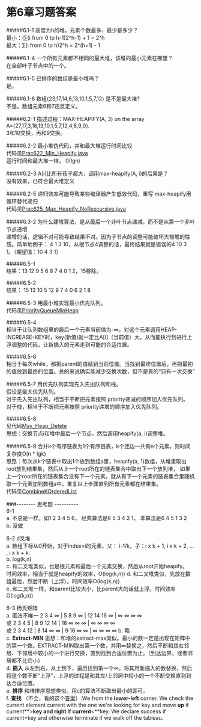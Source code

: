 第6章习题答案
=
#####6.1-1 高度为h的堆，元素个数最多、最少是多少？  
最小：(∑(i from 0 to h-1)2^h-1) + 1 = 2^h  
最大：∑(i from 0 to h)2^h = 2^(h+1) - 1  

#####6.1-4 一个所有元素都不相同的最大堆，该堆的最小元素在哪里？  
在全部叶子节点中的一个。  

#####6.1-5 已排序的数组是最小堆吗？  
是。  

#####6.1-6 数组⟨23,17,14,6,13,10,1,5,7,12⟩ 是不是最大堆?  
不是。数组元素6和7违反定义。  

#####6.2-1  描述过程：MAX-HEAPIFY(A, 3) on the array A=⟨27,17,3,16,13,10,1,5,7,12,4,8,9,0⟩.  
3和10交换，再和9交换。  

#####6.2-2 最小堆伪代码，并和最大堆运行时间比较  
代码见[Prac622_Min_Heapify.java](https://github.com/zhuxiuwei/CLRS/blob/master/src/chap06/Prac622_Min_Heapify.java)  
运行时间和最大堆一样， 0(lgn)  

#####6.2-3  A[i]比所有孩子都大，调用max-heapify(A, i)的后果是？  
没有效果，已符合最大堆定义  

#####6.2-5  递归效率可能导致某些编译器产生低效代码，重写 max-heapify用循环替代递归  
代码见[Prac625_Max_Heapify_NoRescursive.java](https://github.com/zhuxiuwei/CLRS/blob/master/src/chap06/Prac625_Max_Heapify_NoRescursive.java)  

#####6.3-2  为什么建堆算法，是从最后一个非叶节点递减，而不是从第一个非叶节点递增  
递增的话，逻辑不对可能导致结果不对。因为子节点的调整可能破坏大根堆的性质。简单地例子：
4 1 3 10，从根节点4调整的话，最终结果就是错误的4 10 3 1。（期望值：10 4 3 1）  

#####6.5-1  
结果：13 12 9 5 6 8 7 4 0 1 2，15移除。  

#####6.5-2  
结果： 15 13 10 5 12 9 7 4 0 6 2 1 8  

#####6.5-3 用最小堆实现最小优先队列。  
代码见[PriorityQueueMinHeap](https://github.com/zhuxiuwei/CLRS/blob/master/src/chap06/Prac653_PriorityQueueMinHeap.java)  

#####6.5-4  
相当于让队列数组里的最后一个元素当前值为-∞，对这个元素调用HEAP-INCREASE-KEY时，key(新值)就一定比A[i]（当前值）大，从而能执行到进行上浮调整的代码，让新插入的元素走到可能的合适位置。  

#####6.5-6  
相当于每次while，都把parent的值赋到当前位置。当找到最终位置后，再把最初的值放到最终的位置。总的来说确实能减少交换次数，但不是真的“只有一次交换”  

#####6.5-7 用优先队列实现先入先出队列和栈。  
假设是最大优先队列。  
对于先入先出队列，相当于不断把元素按照 priority递减的顺序加入优先队列。  
对于栈，相当于不断把元素按照 priority递增的顺序加入优先队列。  

#####6.5-8  
见代码[Max_Heap_Delete](https://github.com/zhuxiuwei/CLRS/blob/master/src/chap06/Prac658_Max_Heap_Delete.java)  
思想：交换节点i和堆中最后一个节点，然后调用heapify(a, i)调整堆。  

#####6.5-9 合并k个有序链表为1个有序链表，k个连边一共有n个元素，则时间复杂度O(n * lgk)  
思路：每次从k个链表中取出1个放到数组a里，heapify(a, 1)数组，从堆里取出root放到结果集，然后从上一个root所在的链表集合中取出下一个放到堆，
如果上一个root所在的链表集合没有下一个元素，就从有下一个元素的链表集合里随机取一个元素加到数组a中。重复以上步骤直到所有元素都在结果集。  
代码见[CombineKOrderedList](https://github.com/zhuxiuwei/CLRS/blob/master/src/chap06/Prac659_CombineKOrderedList.java)  

###-------- 思考题 ----------  
6-1  
a. 不总是一样。如1 2 3 4 5 6， 经典算法是6 5 3 4 2 1， 本算法是6 4 5 1 3 2  
b. 没做  

6-2 d叉堆  
a. 数组下标从0开始，对于index=i的元素，父： i-1/k，子：i x k + 1, i x k + 2, ... , i x k + k.  
b. log(k,n)  
c. 和二叉堆类似，也是根元素和最后一个元素交换，然后从root开始heapify。  
时间效率，相当于就是heapify的效率，O(log(k,n)) 
d. 和二叉堆类似，先放在数组最后，然后不断（上浮）。时间效率O(log(k,n))  
e. 和二叉堆一样，和parent比较大小，比parent大的话就上浮。时间效率O(log(k,n))  

6-3 杨氏矩阵  
a. 画法不唯一 
2 3 4 ∞ | 5 8 9 ∞ | 12 14 16 ∞ | ∞ ∞ ∞ ∞  
或 2 3 4 5 | 8 9 12 14 | 16 ∞ ∞ ∞ | ∞ ∞ ∞ ∞  
或 2 3 4 12 | 8 14 ∞ ∞ | 9 16 ∞ ∞ | ∞ ∞ ∞ ∞
b. 略  
c. **Extract-MIN** 思想：和堆的extract-max类似。最小的数一定是出现在矩阵中的第一个数。EXTRACT-MIN取出第一个数，并用∞替换之，然后不断和其右邻居、下邻居中较小的一个进行交换，直到找到合适位置为止。（到达边界，或者邻居都不比它小）  
d. **插入** 从左到右，从上到下，遍历找到第一个∞。将其用新插入的数替换，然后将这个数不断“上浮”，上浮的过程是和其左/上邻居中较小的一个不断交换直到到达合适位置。  
e. **排序** 和堆排序思想类似。用c的算法不断取出最小的即可。  
f. **查找** （不会，看的这个[答案](http://clrs.skanev.com/06/problems/03.html)）:We from the **lower-left** corner. We check the current element current with the one we're looking for key and move **up** if current**>**key and **right** if current**<**key. We declare success if current=key and otherwise terminate if we walk off the tableau.  

